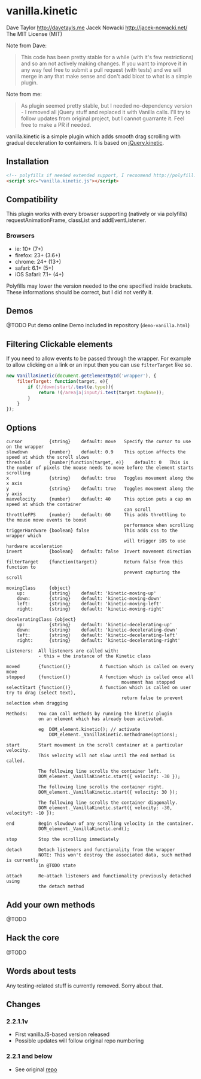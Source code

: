 vanilla.kinetic
==============
Dave Taylor <http://davetayls.me>
Jacek Nowacki <http://jacek-nowacki.net/>
The MIT License (MIT)

Note from Dave:
> This code has been pretty stable for a while (with it's few restrictions) and so am not actively making changes. If you want to improve it in any way feel free to submit a pull request (with tests) and we will merge in any that make sense and don't add bloat to what is a simple plugin.

Note from me:
> As plugin seemed pretty stable, but I needed no-dependency version - I removed all jQuery stuff and replaced it with Vanilla calls. I'll try to follow updates from original project, but I cannot guarrante it. Feel free to make a PR if needed.

vanilla.kinetic is a simple plugin which adds smooth drag scrolling with gradual deceleration to containers. It is based on [jQuery.kinetic](https://github.com/davetayls/jquery.kinetic/).

## Installation

```html
<!-- polyfills if needed extended support, I recoomend http://polyfill.io/ -->
<script src="vanilla.kinetic.js"></script>
```

## Compatibility

This plugin works with every browser supporting (natively or via polyfills) requestAnimationFrame, classList and addEventListener.

### Browsers ###

- ie: 10+ (7+)
- firefox: 23+ (3.6+)
- chrome: 24+ (13+)
- safari: 6.1+ (5+)
- iOS Safari: 7.1+ (4+) 

Polyfills may lower the version needed to the one specified inside brackets. These informations should be correct, but I did not verify it.

## Demos

@TODO Put demo online
Demo included in repository (`demo-vanilla.html`)

Filtering Clickable elements
---

If you need to allow events to be passed through the wrapper. For example to allow clicking on a link or an input then you can use `filterTarget` like so.

```javascript
new VanillaKinetic(document.getElementById('wrapper'), {
    filterTarget: function(target, e){
        if (!/down|start/.test(e.type)){
            return !(/area|a|input/i.test(target.tagName));
        }
    }
});
```

## Options

    cursor          {string}    default: move   Specify the cursor to use on the wrapper
    slowdown        {number}    default: 0.9    This option affects the speed at which the scroll slows
    threshold       {number|function(target, e)}    default: 0   This is the number of pixels the mouse needs to move before the element starts scrolling
    x               {string}    default: true   Toggles movement along the x axis
    y               {string}    default: true   Toggles movement along the y axis
    maxvelocity     {number}    default: 40     This option puts a cap on speed at which the container
                                                can scroll
    throttleFPS     {number}    default: 60     This adds throttling to the mouse move events to boost
                                                performance when scrolling
    triggerHardware {boolean} false             This adds css to the wrapper which
                                                will trigger iOS to use hardware acceleration
    invert          {boolean}   default: false  Invert movement direction

    filterTarget    {function(target)}          Return false from this function to
                                                prevent capturing the scroll

    movingClass     {object}
        up:         {string}    default: 'kinetic-moving-up'
        down:       {string}    default: 'kinetic-moving-down'
        left:       {string}    default: 'kinetic-moving-left'
        right:      {string}    default: 'kinetic-moving-right'

    deceleratingClass {object}
        up:         {string}    default: 'kinetic-decelerating-up'
        down:       {string}    default: 'kinetic-decelerating-down'
        left:       {string}    default: 'kinetic-decelerating-left'
        right:      {string}    default: 'kinetic-decelerating-right'

    Listeners:  All listeners are called with:
                - this = the instance of the Kinetic class

    moved       {function()}           A function which is called on every move
    stopped     {function()}           A function which is called once all
                                               movement has stopped
    selectStart {function()}           A function which is called on user try to drag (select text),
                                               return false to prevent selection when dragging

    Methods:    You can call methods by running the kinetic plugin
                on an element which has already been activated.

                eg  DOM_element.kinetic(); // activate
                    DOM_element._VanillaKinetic.methodname(options);

    start       Start movement in the scroll container at a particular velocity.
                This velocity will not slow until the end method is called.

                The following line scrolls the container left.
                DOM_element._VanillaKinetic.start({ velocity: -30 });

                The following line scrolls the container right.
                DOM_element._VanillaKinetic.start({ velocity: 30 });

                The following line scrolls the container diagonally.
                DOM_element._VanillaKinetic.start({ velocity: -30, velocityY: -10 });

    end         Begin slowdown of any scrolling velocity in the container.
                DOM_element._VanillaKinetic.end();

    stop        Stop the scrolling immediately

    detach      Detach listeners and functionality from the wrapper
                NOTE: This won't destroy the associated data, such method is currently
                in @TODO state

    attach      Re-attach listeners and functionality previously detached using
                the detach method

Add your own methods
--------------------

@TODO

Hack the core
-------------

@TODO

Words about tests
-------

Any testing-related stuff is currently removed. Sorry about that.

Changes
-------
### 2.2.1.1v
 - First vanillaJS-based version released
 - Possible updates will follow original repo numbering
 
### 2.2.1 and below
 - See original [repo](https://github.com/davetayls/jquery.kinetic/)